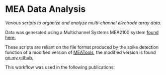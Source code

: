 # MEA Data Analysis
*Various scripts to organize and analyze multi-channel electrode array data.*

Data was generated using a Multichannel Systems MEA2100 system [found here.](https://www.multichannelsystems.com/products/mea2100-systems)

These scripts are reliant on the file format produced by the spike detection function of a modified version of [MEATools](https://github.com/dbridges/mea-tools), the modified version is found [on my github.](https://github.com/Lswhiteh/mea-tools)

This workflow was used in the following publications:


